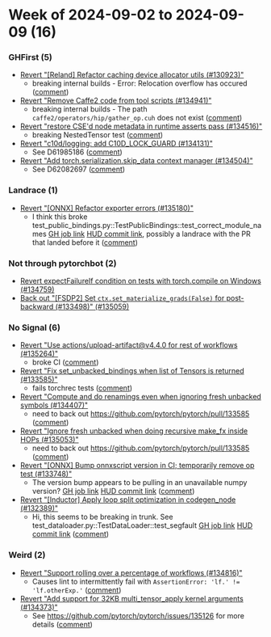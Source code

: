 # Week of 2024-09-02 to 2024-09-09 (16)

### GHFirst (5)

- [Revert "[Reland] Refactor caching device allocator utils (#130923)"](https://github.com/pytorch/pytorch/commit/e55c0f59e55cf0834dfeb4d61bac873f3020be55)
  - breaking internal builds - Error: Relocation overflow has occured ([comment](https://github.com/pytorch/pytorch/pull/130923#issuecomment-2332640961))
- [Revert "Remove Caffe2 code from tool scripts (#134941)"](https://github.com/pytorch/pytorch/commit/a4cf9653eec604edbb04071bfd675139471559aa)
  - breaking internal builds - The path `caffe2/operators/hip/gather_op.cuh` does not exist ([comment](https://github.com/pytorch/pytorch/pull/134941#issuecomment-2332636624))
- [Revert "restore CSE'd node metadata in runtime asserts pass (#134516)"](https://github.com/pytorch/pytorch/commit/c88c19c6dee2234cfdd843da5f036d22495a7fbe)
  - breaking NestedTensor test ([comment](https://github.com/pytorch/pytorch/pull/134516#issuecomment-2329738450))
- [Revert "c10d/logging: add C10D_LOCK_GUARD (#134131)"](https://github.com/pytorch/pytorch/commit/c044deb9ce1867db58ea39a80fca3c0a22bc8c18)
  - See D61985186 ([comment](https://github.com/pytorch/pytorch/pull/134131#issuecomment-2327556381))
- [Revert "Add torch.serialization.skip_data context manager (#134504)"](https://github.com/pytorch/pytorch/commit/2fd36086bc57687b09973bbff826844fadcea1a8)
  - See D62082697 ([comment](https://github.com/pytorch/pytorch/pull/134504#issuecomment-2327542276))

### Landrace (1)

- [Revert "[ONNX] Refactor exporter errors (#135180)"](https://github.com/pytorch/pytorch/commit/a681260cafefdd25bf1d3c380cb06278885158b9)
  - I think this broke test_public_bindings.py::TestPublicBindings::test_correct_module_names [GH job link](https://github.com/pytorch/pytorch/actions/runs/10743909338/job/29800779403) [HUD commit link](https://hud.pytorch.org/pytorch/pytorch/commit/5eebd9315a72422d59b6f8d8ca8e4e573e231d5c), possibly a landrace with the PR that landed before it ([comment](https://github.com/pytorch/pytorch/pull/135180#issuecomment-2334844191))

### Not through pytorchbot (2)

- [Revert expectFailureIf condition on tests with torch.compile on Windows (#134759)](https://github.com/pytorch/pytorch/commit/a7643baceb6bb422515281ce5fc2dbe02cc14052)
- [Back out "[FSDP2] Set `ctx.set_materialize_grads(False)` for post-backward (#133498)" (#135059)](https://github.com/pytorch/pytorch/commit/ffd1e214df6121912dc013e59e827718352a3e27)

### No Signal (6)

- [Revert "Use actions/upload-artifact@v4.4.0 for rest of workflows (#135264)"](https://github.com/pytorch/pytorch/commit/f63571060ca9eb0d340b76fe9e8fa2f38d5b8a1d)
  - broke CI ([comment](https://github.com/pytorch/pytorch/pull/135264#issuecomment-2332674607))
- [Revert "Fix set_unbacked_bindings when list of Tensors is returned (#133585)"](https://github.com/pytorch/pytorch/commit/7858045491f757de98c515863432dc7f54d06773)
  - fails torchrec tests ([comment](https://github.com/pytorch/pytorch/pull/133585#issuecomment-2329602983))
- [Revert "Compute and do renamings even when ignoring fresh unbacked symbols (#134407)"](https://github.com/pytorch/pytorch/commit/8759ed2ac50f2271622e7142684fc4e210810b7d)
  - need to back out https://github.com/pytorch/pytorch/pull/133585 ([comment](https://github.com/pytorch/pytorch/pull/134407#issuecomment-2329597388))
- [Revert "Ignore fresh unbacked when doing recursive make_fx inside HOPs (#135053)"](https://github.com/pytorch/pytorch/commit/fc07e6bf566b6b8c42b310debdea550ca7ec6049)
  - need to back out https://github.com/pytorch/pytorch/pull/133585 ([comment](https://github.com/pytorch/pytorch/pull/134407#issuecomment-2329597388))
- [Revert "[ONNX] Bump onnxscript version in CI; temporarily remove op test (#133748)"](https://github.com/pytorch/pytorch/commit/27677ead7c8293c299a885ae2c474bf445e653a5)
  - The version bump appears to be pulling in an unavailable numpy version? [GH job link](https://github.com/pytorch/pytorch/actions/runs/10686076754/job/29620426371) [HUD commit link](https://hud.pytorch.org/pytorch/pytorch/commit/6eed63c8b9c4f54a573bb51960d252cd42bfab0c) ([comment](https://github.com/pytorch/pytorch/pull/133748#issuecomment-2326932868))
- [Revert "[Inductor] Apply loop split optimization in codegen_node (#132389)"](https://github.com/pytorch/pytorch/commit/f927bcb934b1aee274f7c38c964aaa0680715c96)
  - Hi, this seems to be breaking in trunk. See test_dataloader.py::TestDataLoader::test_segfault [GH job link](https://github.com/pytorch/pytorch/actions/runs/10660461216/job/29556282081) [HUD commit link](https://hud.pytorch.org/pytorch/pytorch/commit/de3a641476c857414d1f07ada685ca83e0097d64) ([comment](https://github.com/pytorch/pytorch/pull/132389#issuecomment-2326843129))

### Weird (2)

- [Revert "Support rolling over a percentage of workflows (#134816)"](https://github.com/pytorch/pytorch/commit/8f66995459df235156878d3489302f2e4d32b082)
  - Causes lint to intermittently fail with `AssertionError: 'lf.' != 'lf.otherExp.'` ([comment](https://github.com/pytorch/pytorch/pull/134816#issuecomment-2332902609))
- [Revert "Add support for 32KB multi_tensor_apply kernel arguments (#134373)"](https://github.com/pytorch/pytorch/commit/741d52c69fd7d671486edc18caf0da7c9c2e59df)
  - See https://github.com/pytorch/pytorch/issues/135126 for more details ([comment](https://github.com/pytorch/pytorch/pull/134373#issuecomment-2329839011))
